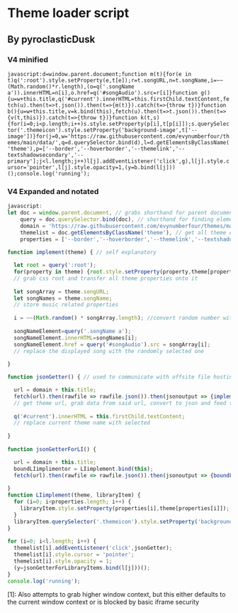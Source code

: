 # Theme loader script
## By pyroclasticDusk

### V4 minified
`javascript:d=window.parent.document;function m(t){for(e in t)q(':root').style.setProperty(e,t[e]);r=t.songURL,n=t.songName,i=~~(Math.random()*r.length),(o=q('.songName a')).innerHTML=n[i],o.href=q('#songAudio').src=r[i]}function g(){u=w+this.title,q('#current').innerHTML=this.firstChild.textContent,fetch(u).then(t=>t.json()).then(t=>{m(t)}).catch(t=>{throw t})}function b(){u=w+this.title,v=k.bind(this),fetch(u).then(t=>t.json()).then(t=>{v(t,this)}).catch(t=>{throw t})}function k(t,s){for(i=0;i<p.length;i++)s.style.setProperty(p[i],t[p[i]]);s.querySelector('.themeicon').style.setProperty('background-image',t['--image'])}for(j=0,w='https://raw.githubusercontent.com/evynumberfour/themes/main/data/',q=d.querySelector.bind(d),l=d.getElementsByClassName('theme'),p=['--border','--hoverborder','--themelink','--textshadowsecondary','--primary'];j<l.length;j++)l[j].addEventListener('click',g),l[j].style.cursor='pointer',l[j].style.opacity=1,(y=b.bind(l[j]))();console.log('running');`

### V4 Expanded and notated
```javascript
javascript:
let doc = window.parent.document, // grabs shorthand for parent document NOTE1
    query = doc.querySelector.bind(doc), // shorthand for finding elements by css tags
    domain = 'https://raw.githubusercontent.com/evynumberfour/themes/main/data/', // the domain under which your files are hosted, used to reduce redundant html 
    themelist = doc.getElementsByClassName('theme'), // get all theme elements
    properties = ['--border','--hoverborder','--themelink','--textshadowsecondary','--primary']; // list properties to be applied to library item theme element
    
function implement(theme) { // self explanatory

  let root = query(':root'); 
  for(property in theme) {root.style.setProperty(property,theme[property]); 
  // grab css root and transfer all theme properties onto it
  
  let songArray = theme.songURL; 
  let songNames = theme.songName;
  // store music related properties
  
  i = ~~(Math.random() * songArray.length); //convert random number within songArray range to integer using two binary NOT operators 
  
  songNameElement=query('.songName a');
  songNameElement.innerHTML=songNames[i];
  songNameElement.href = query('#songAudio').src = songArray[i];
  // replace the displayed song with the randomly selected one
  
}

function jsonGetter() { // used to communicate with offsite file hosting

  url = domain + this.title; 
  fetch(url).then(rawfile => rawfile.json()).then(jsonoutput => {implement(jsonoutput)}).catch(error => {throw error})
  // get theme url, grab data from said url, convert to json and feed to implementor function, and catches and http errors. 
  
  q('#current').innerHTML = this.firstChild.textContent; 
  // replace current theme name with selected
  
}
  
function jsonGetterForLI() {

  url = domain + this.title;
  boundLIimplimentor = LIimplement.bind(this);
  fetch(url).then(rawfile => rawfile.json()).then(jsonoutput => {boundLIimplementor(jsonoutput, this)}).catch(error => {throw error})
  
}
function LIimplement(theme, libraryItem) {
  for (i=0; i<properties.length; i++) {
    libraryItem.style.setProperty(properties[i],theme[properties[i]]);
  }
  libraryItem.querySelector('.themeicon').style.setProperty('background-image',theme['--image'])
}
  
for (i=0; i<l.length; i++) {
  themelist[i].addEventListener('click',jsonGetter);
  themelist[i].style.cursor = 'pointer';
  themelist[i].style.opacity = 1;
  (y=jsonGetterForLibraryItems.bind(l[j]))();
}
console.log('running');
```
[1]: Also attempts to grab higher window context, but this either defaults to the current window context or is blocked by basic iframe security
